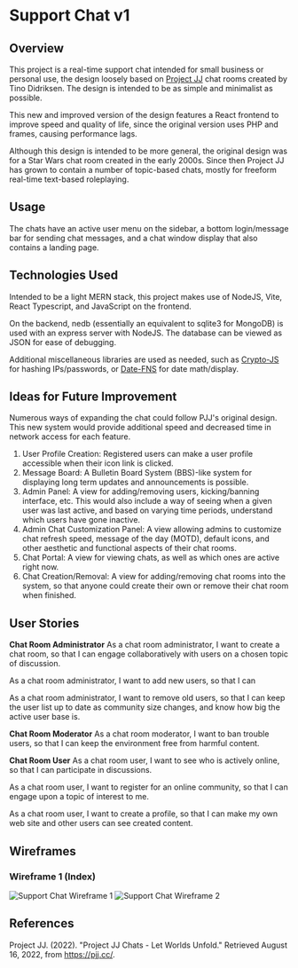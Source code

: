 # Support Chat v1

## Overview
This project is a real-time support chat intended for small business or personal use, the design loosely based on [Project JJ](https://pjj.cc) chat rooms created by Tino Didriksen. The design is intended to be as simple and minimalist as possible.

This new and improved version of the design features a React frontend to improve speed and quality of life, since the original version uses PHP and frames, causing performance lags.

Although this design is intended to be more general, the original design was for a Star Wars chat room created in the early 2000s. Since then Project JJ has grown to contain a number of topic-based chats, mostly for freeform real-time text-based roleplaying.

## Usage
The chats have an active user menu on the sidebar, a bottom login/message bar for sending chat messages, and a chat window display that also contains a landing page.

## Technologies Used
Intended to be a light MERN stack, this project makes use of NodeJS, Vite, React Typescript, and JavaScript on the frontend.

On the backend, nedb (essentially an equivalent to sqlite3 for MongoDB) is used with an express server with NodeJS. The database can be viewed as JSON for ease of debugging.

Additional miscellaneous libraries are used as needed, such as [Crypto-JS](https://www.npmjs.com/package/crypto-js) for hashing IPs/passwords, or [Date-FNS](https://date-fns.org/) for date math/display.

## Ideas for Future Improvement
Numerous ways of expanding the chat could follow PJJ's original design. This new system would provide additional speed and decreased time in network access for each feature.

1. User Profile Creation: Registered users can make a user profile accessible when their icon link is clicked.
1. Message Board: A Bulletin Board System (BBS)-like system for displaying long term updates and announcements is possible.
1. Admin Panel: A view for adding/removing users, kicking/banning interface, etc. This would also include a way of seeing when a given user was last active, and based on varying time periods, understand which users have gone inactive.
1. Admin Chat Customization Panel: A view allowing admins to customize chat refresh speed, message of the day (MOTD), default icons, and other aesthetic and functional aspects of their chat rooms.
1. Chat Portal: A view for viewing chats, as well as which ones are active right now.
1. Chat Creation/Removal: A view for adding/removing chat rooms into the system, so that anyone could create their own or remove their chat room when finished.

## User Stories

**Chat Room Administrator**
As a chat room administrator, I want to create a chat room, so that I can engage collaboratively with users on a chosen topic of discussion.

As a chat room administrator, I want to add new users, so that I can

As a chat room administrator, I want to remove old users, so that I can keep the user list up to date as community size changes, and know how big the active user base is.

**Chat Room Moderator**
As a chat room moderator, I want to ban trouble users, so that I can keep the environment free from harmful content.

**Chat Room User**
As a chat room user, I want to see who is actively online, so that I can participate in discussions.

As a chat room user, I want to register for an online community, so that I can engage upon a topic of interest to me.

As a chat room user, I want to create a profile, so that I can make my own web site and other users can see created content.

## Wireframes

### Wireframe 1 (Index)
![Support Chat Wireframe 1](https://drive.google.com/uc?export=view&id=1y4rNs3WE38eIUTX38CdAvdrtycTqYe03 "Support Chat 1")
![Support Chat Wireframe 2](https://drive.google.com/uc?export=view&id=1jxkYCXMfyRvyIwO9y_CM_cA5ddp_o4JX "Support Chat 2")

## References
Project JJ. (2022). "Project JJ Chats - Let Worlds Unfold." Retrieved August 16, 2022, from https://pjj.cc/.

